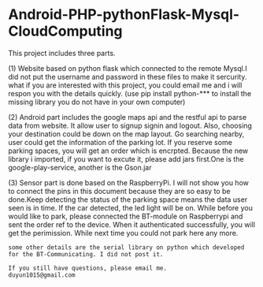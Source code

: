 # Android-PHP-pythonFlask-Mysql-CloudComputing

This project includes three parts.


(1) Website based on python flask which connected to the remote Mysql.I did not put the username and password in these files to make it sercurity.
    what if you are interested with this project, you could email me and i will respon you with the details quickly.
    (use pip install python-*** to install the missing library you do not have in your own computer)
    
(2) Android part includes the google maps api and the restful api to parse data from website. It allow user to signup signin and logout. Also, choosing
    your destination could be down on the map layout. Go searching nearby, user could get the information of the parking lot. If you reserve some parking
    spaces, you will get an order which is encrpted. Because the new library i imported, if you want to excute it, please add jars first.One is the google-play-service,
    another is the Gson.jar
  
    
(3) Sensor part is done based on the RaspberryPi. I will not show you how to connect the pins in this document because they are so easy to be done.Keep
    detecting the status of the parking space means the data user seen is in time. If the car detected, the led light will be on. While before you would 
    like to park, please connected the BT-module on Raspberrypi and sent the order ref to the device. When it authenticated successfully, you will get the 
    perimission. While next time you could not park here any more. 
    
    some other details are the serial library on python which developed for the BT-Communicating. I did not post it.
    
    If you still have questions, please email me. 
    duyun1015@gmail.com
    
    
